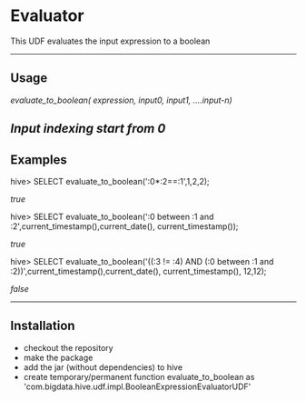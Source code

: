 # Evaluator
This UDF evaluates the input expression to a boolean

-----
Usage
-----
*evaluate_to_boolean(<String> expression, input0, input1, ....input-n)*

_Input indexing start from 0_
---------
Examples
--------
hive> SELECT evaluate_to_boolean(':0*:2==:1',1,2,2);

*true*

hive> SELECT evaluate_to_boolean(':0 between :1 and :2',current_timestamp(),current_date(), current_timestamp());

*true*

hive> SELECT evaluate_to_boolean('((:3 != :4) AND (:0 between :1 and :2))',current_timestamp(),current_date(), current_timestamp(), 12,12);

*false*

------------
Installation
------------

- checkout the repository
- make the package
- add the jar (without dependencies) to hive
- create temporary/permanent function evaluate_to_boolean as 'com.bigdata.hive.udf.impl.BooleanExpressionEvaluatorUDF'

